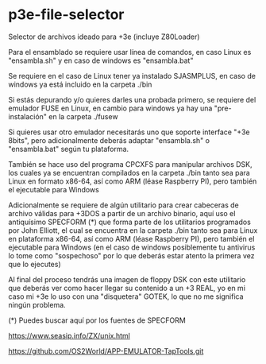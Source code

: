 # p3e-file-selector
Selector de archivos ideado para +3e (incluye Z80Loader)

Para el ensamblado se requiere usar línea de comandos, en caso Linux es "ensambla.sh" y en caso de windows es "ensambla.bat"

Se requiere en el caso de Linux tener ya instalado SJASMPLUS, en caso de windows ya está incluido en la carpeta ./bin

Si estás depurando y/o quieres darles una probada primero, se requiere del emulador FUSE en Linux, en cambio para windows ya hay una "pre-instalación" en la carpeta ./fusew

Si quieres usar otro emulador necesitarás uno que soporte interface "+3e 8bits", pero adicionalmente deberás adaptar "ensambla.sh" o "ensambla.bat" según tu plataforma.

También se hace uso del programa CPCXFS para manipular archivos DSK, los cuales ya se encuentran compilados en la carpeta ./bin tanto sea para Linux en formato x86-64, así como ARM (léase Raspberry PI), pero también el ejecutable para Windows

Adicionalmente se requiere de algún utilitario para crear cabeceras de archivo válidas para +3DOS a partir de un archivo binario, aquí uso el antiquísimo SPECFORM (*) que forma parte de los utilitarios programados por John Elliott, el cual se encuentra en la carpeta ./bin tanto sea para Linux en plataforma x86-64, así como ARM (léase Raspberry PI), pero también el ejecutable para Windows (en el caso de windows posiblemente tu antivirus lo tome como "sospechoso" por lo que deberás estar atento la primera vez que lo ejecutes)

Al final del proceso tendrás una imagen de floppy DSK con este utilitario que deberás ver como hacer llegar su contenido a un +3 REAL, yo en mi caso mi +3e lo uso con una "disquetera" GOTEK, lo que no me significa ningún problema.

(*) Puedes buscar aquí por los fuentes de SPECFORM

https://www.seasip.info/ZX/unix.html

https://github.com/OS2World/APP-EMULATOR-TapTools.git